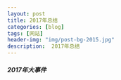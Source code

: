```yaml
---
layout: post
title: 2017年总结
categories: [blog]
tags: [网站]
header-img: "img/post-bg-2015.jpg"
description:  2017年总结
---  
```




##### 2017年大事件





